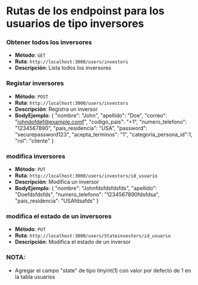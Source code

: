 # Rutas de los endpoinst para los usuarios de tipo inversores
### Obtener todos los inversores
- **Método**: `GET`
- **Ruta**: `http://localhost:3000/users/investors`
- **Descripción**: Lista todos los inversores

### Registar inversores
- **Método**: `POST`
- **Ruta**: `http://localhost:3000/users/investors`
- **Descripción**: Registra un inversor
- **BodyEjemplo**:
{
  "nombre": "John",
  "apellido": "Doe",
  "correo": "johndofdef@example.comf",
  "codigo_pais": "+1",
  "numero_telefono": "1234567890",
  "pais_residencia": "USA",
  "password": "securepassword123",
  "acepta_terminos": "1",
  "categoria_persona_id":1,
  "rol": "cliente"
}

### modifica inversores
- **Método**: `PUT`
- **Ruta**: `http://localhost:3000/users/investors/id_usuario`
- **Descripción**: Modifica un inversor
- **BodyEjemplo**:
{
  "nombre": "Johnfdsfdsfdsfds",
  "apellido": "Doefdsfdsfds",
  "numero_telefono": "1234567890fdsfdsa",
  "pais_residencia": "USAfdsafds"
}

### modifica el estado de un inversores
- **Método**: `PUT`
- **Ruta**: `http://localhost:3000/users/Stateinvestors/id_usuario`
- **Descripción**: Modifica el estado de un inversor



### NOTA:
- Agregar el campo "state" de tipo tinyint(1) con valor por defecto de 1 en la tabla usuarios 